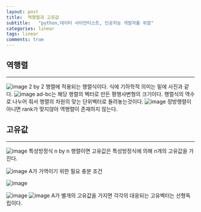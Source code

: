 ```yaml
---
layout: post
title:  역행렬과 고유값
subtitle:   "python,데이터 사이언티스트, 인공지능 개발자를 위함"
categories: linear
tags: linear
comments: true
---
```

## 역행렬
---
![image](https://user-images.githubusercontent.com/70193130/147628010-33522301-0a6d-424b-a402-0138ce185101.png)
2 by 2 행렬에 적용되는 행렬식이다. 식에 기하학적 의미는 밑에 사진과 같다.
![image](https://user-images.githubusercontent.com/70193130/147628058-ca5a8c61-a18a-441c-8397-01549395591b.png)
ad-bc는 해당 행렬의 벡터로 만든 평행사변형의 크기이다. 행렬식의 역수로 나누어 줘서 행렬의 차원의 맞는
단위벡터로 돌려놓는것이다.
![image](https://user-images.githubusercontent.com/70193130/147628087-b70b901f-4df7-4204-89be-1de5c138e144.png)
정방행렬이 아니면 rank가 맞지않아 역행렬이 존재하지 않는다.

## 고유값
---
![image](https://user-images.githubusercontent.com/70193130/147628185-b68f9110-ed4c-4eb5-9d90-6468a1dbe3ba.png)
특성방정식
n by n 행렬이면 고유값은 특성방정식에 의해 n개의 고유값을 가진다.

![image](https://user-images.githubusercontent.com/70193130/147628324-2ff2c6da-df33-4acd-a6de-81b1477ee8de.png)
A가 가역이기 위한 필요 충분 조건

![image](https://user-images.githubusercontent.com/70193130/147628358-5f5d1074-9f23-4a56-86bb-8b7f78b48cb0.png)

![image](https://user-images.githubusercontent.com/70193130/147628429-d5eb9b06-4baf-455f-ada9-455e3ac5d68f.png)
![image](https://user-images.githubusercontent.com/70193130/147628812-05e21245-ed49-4e2b-94e0-e3136b907447.png)
A가 별개의 고유값을 가지면 각각의 대응되는 고유벡터는 선형독립이다.
